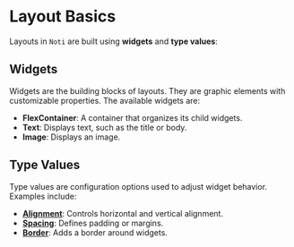 # Layout Basics

Layouts in `Noti` are built using **widgets** and **type values**:

## Widgets

Widgets are the building blocks of layouts. They are graphic elements with customizable properties. The available widgets are:

- **FlexContainer**: A container that organizes its child widgets.
- **Text**: Displays text, such as the title or body.
- **Image**: Displays an image.

## Type Values

Type values are configuration options used to adjust widget behavior. Examples include:

- **[Alignment](#alignment)**: Controls horizontal and vertical alignment.
- **[Spacing](#spacing)**: Defines padding or margins.
- **[Border](./ConfigProperties#Border)**: Adds a border around widgets.
